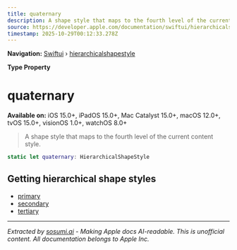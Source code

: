 ```yaml
---
title: quaternary
description: A shape style that maps to the fourth level of the current content style.
source: https://developer.apple.com/documentation/swiftui/hierarchicalshapestyle/quaternary
timestamp: 2025-10-29T00:12:33.278Z
---
```


**Navigation:** [Swiftui](/documentation/swiftui) › [hierarchicalshapestyle](/documentation/swiftui/hierarchicalshapestyle)

**Type Property**

# quaternary

**Available on:** iOS 15.0+, iPadOS 15.0+, Mac Catalyst 15.0+, macOS 12.0+, tvOS 15.0+, visionOS 1.0+, watchOS 8.0+

> A shape style that maps to the fourth level of the current content style.

```swift
static let quaternary: HierarchicalShapeStyle
```

## Getting hierarchical shape styles

- [primary](/documentation/swiftui/hierarchicalshapestyle/primary)
- [secondary](/documentation/swiftui/hierarchicalshapestyle/secondary)
- [tertiary](/documentation/swiftui/hierarchicalshapestyle/tertiary)

---

*Extracted by [sosumi.ai](https://sosumi.ai) - Making Apple docs AI-readable.*
*This is unofficial content. All documentation belongs to Apple Inc.*
